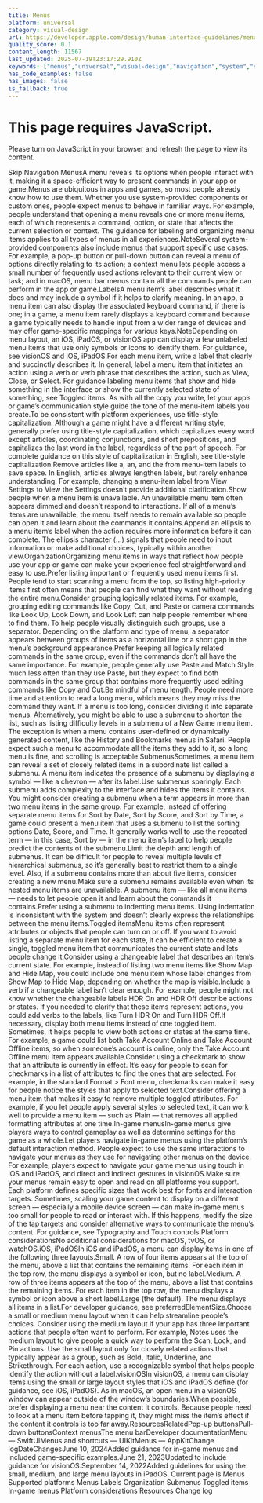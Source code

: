 ```yaml
---
title: Menus
platform: universal
category: visual-design
url: https://developer.apple.com/design/human-interface-guidelines/menus
quality_score: 0.1
content_length: 11567
last_updated: 2025-07-19T23:17:29.910Z
keywords: ["menus","universal","visual-design","navigation","system","selection","input","layout","icons","interface","gestures","typography","controls"]
has_code_examples: false
has_images: false
is_fallback: true
---
```


# This page requires JavaScript.

Please turn on JavaScript in your browser and refresh the page to view its content.

Skip Navigation MenusA menu reveals its options when people interact with it, making it a space-efficient way to present commands in your app or game.Menus are ubiquitous in apps and games, so most people already know how to use them. Whether you use system-provided components or custom ones, people expect menus to behave in familiar ways. For example, people understand that opening a menu reveals one or more menu items, each of which represents a command, option, or state that affects the current selection or context. The guidance for labeling and organizing menu items applies to all types of menus in all experiences.NoteSeveral system-provided components also include menus that support specific use cases. For example, a pop-up button or pull-down button can reveal a menu of options directly relating to its action; a context menu lets people access a small number of frequently used actions relevant to their current view or task; and in macOS, menu bar menus contain all the commands people can perform in the app or game.LabelsA menu item’s label describes what it does and may include a symbol if it helps to clarify meaning. In an app, a menu item can also display the associated keyboard command, if there is one; in a game, a menu item rarely displays a keyboard command because a game typically needs to handle input from a wider range of devices and may offer game-specific mappings for various keys.NoteDepending on menu layout, an iOS, iPadOS, or visionOS app can display a few unlabeled menu items that use only symbols or icons to identify them. For guidance, see visionOS and iOS, iPadOS.For each menu item, write a label that clearly and succinctly describes it. In general, label a menu item that initiates an action using a verb or verb phrase that describes the action, such as View, Close, or Select. For guidance labeling menu items that show and hide something in the interface or show the currently selected state of something, see Toggled items. As with all the copy you write, let your app’s or game’s communication style guide the tone of the menu-item labels you create.To be consistent with platform experiences, use title-style capitalization. Although a game might have a different writing style, generally prefer using title-style capitalization, which capitalizes every word except articles, coordinating conjunctions, and short prepositions, and capitalizes the last word in the label, regardless of the part of speech. For complete guidance on this style of capitalization in English, see title-style capitalization.Remove articles like a, an, and the from menu-item labels to save space. In English, articles always lengthen labels, but rarely enhance understanding. For example, changing a menu-item label from View Settings to View the Settings doesn’t provide additional clarification.Show people when a menu item is unavailable. An unavailable menu item often appears dimmed and doesn’t respond to interactions. If all of a menu’s items are unavailable, the menu itself needs to remain available so people can open it and learn about the commands it contains.Append an ellipsis to a menu item’s label when the action requires more information before it can complete. The ellipsis character (…) signals that people need to input information or make additional choices, typically within another view.OrganizationOrganizing menu items in ways that reflect how people use your app or game can make your experience feel straightforward and easy to use.Prefer listing important or frequently used menu items first. People tend to start scanning a menu from the top, so listing high-priority items first often means that people can find what they want without reading the entire menu.Consider grouping logically related items. For example, grouping editing commands like Copy, Cut, and Paste or camera commands like Look Up, Look Down, and Look Left can help people remember where to find them. To help people visually distinguish such groups, use a separator. Depending on the platform and type of menu, a separator appears between groups of items as a horizontal line or a short gap in the menu’s background appearance.Prefer keeping all logically related commands in the same group, even if the commands don’t all have the same importance. For example, people generally use Paste and Match Style much less often than they use Paste, but they expect to find both commands in the same group that contains more frequently used editing commands like Copy and Cut.Be mindful of menu length. People need more time and attention to read a long menu, which means they may miss the command they want. If a menu is too long, consider dividing it into separate menus. Alternatively, you might be able to use a submenu to shorten the list, such as listing difficulty levels in a submenu of a New Game menu item. The exception is when a menu contains user-defined or dynamically generated content, like the History and Bookmarks menus in Safari. People expect such a menu to accommodate all the items they add to it, so a long menu is fine, and scrolling is acceptable.SubmenusSometimes, a menu item can reveal a set of closely related items in a subordinate list called a submenu. A menu item indicates the presence of a submenu by displaying a symbol — like a chevron — after its label.Use submenus sparingly. Each submenu adds complexity to the interface and hides the items it contains. You might consider creating a submenu when a term appears in more than two menu items in the same group. For example, instead of offering separate menu items for Sort by Date, Sort by Score, and Sort by Time, a game could present a menu item that uses a submenu to list the sorting options Date, Score, and Time. It generally works well to use the repeated term — in this case, Sort by — in the menu item’s label to help people predict the contents of the submenu.Limit the depth and length of submenus. It can be difficult for people to reveal multiple levels of hierarchical submenus, so it’s generally best to restrict them to a single level. Also, if a submenu contains more than about five items, consider creating a new menu.Make sure a submenu remains available even when its nested menu items are unavailable. A submenu item — like all menu items — needs to let people open it and learn about the commands it contains.Prefer using a submenu to indenting menu items. Using indentation is inconsistent with the system and doesn’t clearly express the relationships between the menu items.Toggled itemsMenu items often represent attributes or objects that people can turn on or off. If you want to avoid listing a separate menu item for each state, it can be efficient to create a single, toggled menu item that communicates the current state and lets people change it.Consider using a changeable label that describes an item’s current state. For example, instead of listing two menu items like Show Map and Hide Map, you could include one menu item whose label changes from Show Map to Hide Map, depending on whether the map is visible.Include a verb if a changeable label isn’t clear enough. For example, people might not know whether the changeable labels HDR On and HDR Off describe actions or states. If you needed to clarify that these items represent actions, you could add verbs to the labels, like Turn HDR On and Turn HDR Off.If necessary, display both menu items instead of one toggled item. Sometimes, it helps people to view both actions or states at the same time. For example, a game could list both Take Account Online and Take Account Offline items, so when someone’s account is online, only the Take Account Offline menu item appears available.Consider using a checkmark to show that an attribute is currently in effect. It’s easy for people to scan for checkmarks in a list of attributes to find the ones that are selected. For example, in the standard Format > Font menu, checkmarks can make it easy for people notice the styles that apply to selected text.Consider offering a menu item that makes it easy to remove multiple toggled attributes. For example, if you let people apply several styles to selected text, it can work well to provide a menu item — such as Plain — that removes all applied formatting attributes at one time.In-game menusIn-game menus give players ways to control gameplay as well as determine settings for the game as a whole.Let players navigate in-game menus using the platform’s default interaction method. People expect to use the same interactions to navigate your menus as they use for navigating other menus on the device. For example, players expect to navigate your game menus using touch in iOS and iPadOS, and direct and indirect gestures in visionOS.Make sure your menus remain easy to open and read on all platforms you support. Each platform defines specific sizes that work best for fonts and interaction targets. Sometimes, scaling your game content to display on a different screen — especially a mobile device screen — can make in-game menus too small for people to read or interact with. If this happens, modify the size of the tap targets and consider alternative ways to communicate the menu’s content. For guidance, see Typography and Touch controls.Platform considerationsNo additional considerations for macOS, tvOS, or watchOS.iOS, iPadOSIn iOS and iPadOS, a menu can display items in one of the following three layouts.Small. A row of four items appears at the top of the menu, above a list that contains the remaining items. For each item in the top row, the menu displays a symbol or icon, but no label.Medium. A row of three items appears at the top of the menu, above a list that contains the remaining items. For each item in the top row, the menu displays a symbol or icon above a short label.Large (the default). The menu displays all items in a list.For developer guidance, see preferredElementSize.Choose a small or medium menu layout when it can help streamline people’s choices. Consider using the medium layout if your app has three important actions that people often want to perform. For example, Notes uses the medium layout to give people a quick way to perform the Scan, Lock, and Pin actions. Use the small layout only for closely related actions that typically appear as a group, such as Bold, Italic, Underline, and Strikethrough. For each action, use a recognizable symbol that helps people identify the action without a label.visionOSIn visionOS, a menu can display items using the small or large layout styles that iOS and iPadOS define (for guidance, see iOS, iPadOS). As in macOS, an open menu in a visionOS window can appear outside of the window’s boundaries.When possible, prefer displaying a menu near the content it controls. Because people need to look at a menu item before tapping it, they might miss the item’s effect if the content it controls is too far away.ResourcesRelatedPop-up buttonsPull-down buttonsContext menusThe menu barDeveloper documentationMenu — SwiftUIMenus and shortcuts — UIKitMenus — AppKitChange logDateChangesJune 10, 2024Added guidance for in-game menus and included game-specific examples.June 21, 2023Updated to include guidance for visionOS.September 14, 2022Added guidelines for using the small, medium, and large menu layouts in iPadOS. Current page is Menus Supported platforms Menus Labels Organization Submenus Toggled items In-game menus Platform considerations Resources Change log